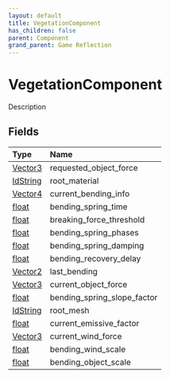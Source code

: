 ```yaml
---
layout: default
title: VegetationComponent
has_children: false
parent: Component
grand_parent: Game Reflection
---
```

# VegetationComponent
Description 

## Fields

| Type | Name |
|:-------------|:--------------|
| [Vector3](/docs/game-reflection/classes/vector3) | requested_object_force |
| [IdString](/docs/game-reflection/components/id_string) | root_material |
| [Vector4](/docs/game-reflection/classes/vector4) | current_bending_info |
| [float](/docs/game-reflection/components/float) | bending_spring_time |
| [float](/docs/game-reflection/components/float) | breaking_force_threshold |
| [float](/docs/game-reflection/components/float) | bending_spring_phases |
| [float](/docs/game-reflection/components/float) | bending_spring_damping |
| [float](/docs/game-reflection/components/float) | bending_recovery_delay |
| [Vector2](/docs/game-reflection/classes/vector2) | last_bending |
| [Vector3](/docs/game-reflection/classes/vector3) | current_object_force |
| [float](/docs/game-reflection/components/float) | bending_spring_slope_factor |
| [IdString](/docs/game-reflection/components/id_string) | root_mesh |
| [float](/docs/game-reflection/components/float) | current_emissive_factor |
| [Vector3](/docs/game-reflection/classes/vector3) | current_wind_force |
| [float](/docs/game-reflection/components/float) | bending_wind_scale |
| [float](/docs/game-reflection/components/float) | bending_object_scale |

